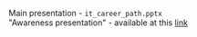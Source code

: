 Main presentation - `it_career_path.pptx`   
"Awareness presentation" - available at this [link](https://prezi.com/view/eXxWqtmQpJtNeZ9TTTcD/)